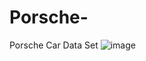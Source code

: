# Porsche-
Porsche Car Data Set 
![image](https://github.com/user-attachments/assets/84945327-8854-42f6-8511-ef3627108814)
